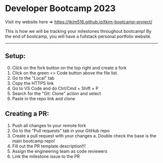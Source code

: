 # Developer Bootcamp 2023

Visit my website here => https://tkim516.github.io/tkim-bootcamp-project/

This is how we will be tracking your milestones throughout bootcamp! By the end of bootcamp, you will have a fullstack personal portfolio website.

---

## Setup:

0. Click on the fork button on the top right and create a fork
1. Click on the green <> Code button above the file list.
2. Go to the "Local" tab
3. Copy the HTTPS link
4. Go to VS Code and do Ctrl/Cmd + Shift + P
5. Search for the "Git: Clone" action and select
6. Paste in the repo link and clone

## Creating a PR:

1. Push all changes to your remote fork
2. Go to the "Pull requests" tab in your GitHub repo
3. Create a pull request with your changes
   a. Double check the base is the main bootcamp repo!
4. Fill out the PR template description!!!
5. Assign the engineering team as code reviewers
6. Link the milestone issue to the PR
